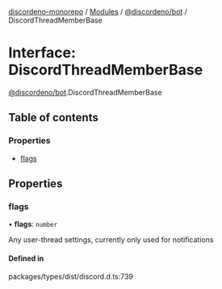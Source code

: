 [discordeno-monorepo](../README.md) / [Modules](../modules.md) / [@discordeno/bot](../modules/discordeno_bot.md) / DiscordThreadMemberBase

# Interface: DiscordThreadMemberBase

[@discordeno/bot](../modules/discordeno_bot.md).DiscordThreadMemberBase

## Table of contents

### Properties

- [flags](discordeno_bot.DiscordThreadMemberBase.md#flags)

## Properties

### flags

• **flags**: `number`

Any user-thread settings, currently only used for notifications

#### Defined in

packages/types/dist/discord.d.ts:739

